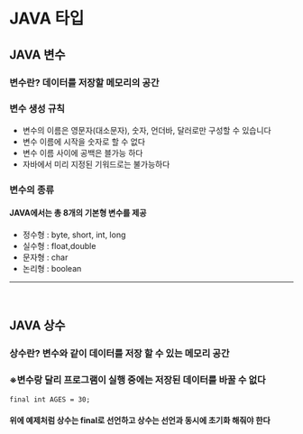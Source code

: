 # JAVA 타입

## JAVA 변수
### 변수란? 데이터를 저장할 메모리의 공간

### 변수 생성 규칙 
* 변수의 이름은 영문자(대소문자), 숫자, 언더바, 달러로만 구성할 수 있습니다
* 변수 이름에 시작을 숫자로 할 수 없다
* 변수 이름 사이에 공백은 블가능 하다
* 자바에서 미리 지정된 기워드로는 불가능하다

### 변수의 종류
#### JAVA에서는 총 8개의 기본형 변수를 제공
* 정수형 : byte, short, int, long
* 실수형 : float,double
* 문자형 : char
* 논리형 : boolean
- - -
<br>

## JAVA 상수
### 상수란? 변수와 같이 데이터를 저장 할 수 있는 메모리 공간
### ※변수랑 달리 프로그램이 실행 중에는 저장된 데이터를 바꿀 수 없다

```
final int AGES = 30;
```
#### 위에 예제처럼 상수는 final로 선언하고 상수는 선언과 동시에 초기화 해줘야 한다